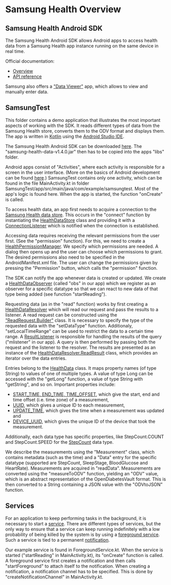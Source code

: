 # Samsung Health Overview

## Samsung Health Android SDK

The Samsung Health Android SDK allows Android apps to access health data
from a Samsung Health app instance running on the same device in real time.

Official documentation:

* [Overview](https://developer.samsung.com/health/android/overview.html)
* [API reference](https://img-developer.samsung.com/onlinedocs/health/android/data/index.html)

Samsung also offers a ["Data Viewer"](https://developer.samsung.com/health/android/data/guide/data-viewer.html) app, which allows to view and manually enter data.

## SamsungTest

This folder contains a demo application that illustrates the most important
aspects of working with the SDK. It reads different types of data from the Samsung Health
store, converts them to the ODV format and displays them. The app is written in [Kotlin](https://kotlinlang.org/)
using the [Android Studio IDE](https://developer.android.com/studio).

The Samsung Health Android SDK can be downloaded [here](https://developer.samsung.com/health/android/overview.html).
The "samsung-health-data-v1.4.0.jar" then has to be copied into the apps "libs" folder.

Android apps consist of "Activities", where each activity is responsible for a screen
in the user interface.
(More on the basics of Android development can be found [here](https://developer.android.com/guide/components/fundamentals).)
SamsungTest contains only one activity, which can be found in the file MainActivity.kt
in folder SamsungTest/app/src/main/java/com/example/samsungtest.
Most of the app's logic is found here.
When the app is started, the function "onCreate" is called.

To access health data, an app first needs to acquire a connection to the
[Samsung Health data store](https://developer.samsung.com/health/android/data/guide/health-data-store.html).
This occurs in the "connect" function by instantiating the
[HealthDataStore](https://img-developer.samsung.com/onlinedocs/health/android/data/com/samsung/android/sdk/healthdata/HealthDataStore.html) class
and providing it with a
[ConnectionListener](https://img-developer.samsung.com/onlinedocs/health/android/data/com/samsung/android/sdk/healthdata/HealthDataStore.ConnectionListener.html)
which is notified when the connection is established.

Accessing data requires receiving the relevant permissions from the user first.
(See the "permission" function).
For this, we need to create a [HealthPermissionManager](https://img-developer.samsung.com/onlinedocs/health/android/data/com/samsung/android/sdk/healthdata/HealthPermissionManager.html). We specify which permissions
are needed. A dialog then opens up and the user can choose which permissions to
grant. The desired permissions also need to be specified in the AndroidManifest.xml file.
The user can change the permissions given by pressing the "Permission" button, which
calls the "permission" function.

The SDK can notify the app whenever data is created or updated.
We create a [HealthDataObserver](https://img-developer.samsung.com/onlinedocs/health/android/data/com/samsung/android/sdk/healthdata/HealthDataObserver.html)
(called "obs" in our app) which we register
as an observer for a specific datatype so that we can react to new data of that
type being added (see function "startReading").

Requesting data (as in the "read" function) 
works by first creating a [HealthDataResolver](https://img-developer.samsung.com/onlinedocs/health/android/data/com/samsung/android/sdk/healthdata/HealthDataResolver.html) 
which will read
our request and pass the results to a listener.
A read request can be constructed using the
["ReadRequest.Builder"](https://img-developer.samsung.com/onlinedocs/health/android/data/com/samsung/android/sdk/healthdata/HealthDataResolver.ReadRequest.Builder.html) class.
It is necessary to specify the type of the requested data with the "setDataType"
function. Additionaly, "setLocalTimeRange" can be used to restrict the data to
a certain time range. A [ResultListener](https://img-developer.samsung.com/onlinedocs/health/android/data/com/samsung/android/sdk/healthdata/HealthResultHolder.ResultListener.html)
is responsible for handling the results
of the query ("mlistener" in our app). A query is then performed by passing
both the request and the listener to the resolver.
The results are presented as an instance of the
[HealthDataResolver.ReadResult](https://img-developer.samsung.com/onlinedocs/health/android/data/com/samsung/android/sdk/healthdata/HealthDataResolver.ReadResult.html) class,
which provides an iterator over the data entries.

Entries belong to the [HealthData](https://img-developer.samsung.com/onlinedocs/health/android/data/com/samsung/android/sdk/healthdata/HealthData.html)
class. It maps property names (of type String) to values of
one of multiple types. A value of type Long can be accessed with the "getLong" function,
a value of type String with "getString", and so on.
Important properties include:

* [START_TIME, END_TIME, TIME_OFFSET](https://img-developer.samsung.com/onlinedocs/health/android/data/com/samsung/android/sdk/healthdata/HealthConstants.SessionMeasurement.html),
  which give the start, end and time offset (i.e. time zone) of a measurement,
* [UUID](https://img-developer.samsung.com/onlinedocs/health/android/data/com/samsung/android/sdk/healthdata/HealthConstants.Common.html),
  which gives a unique ID to each measurement,
* [UPDATE_TIME](https://img-developer.samsung.com/onlinedocs/health/android/data/com/samsung/android/sdk/healthdata/HealthConstants.Common.html),
  which gives the time when a measurement was updated and
* [DEVICE_UUID](https://img-developer.samsung.com/onlinedocs/health/android/data/com/samsung/android/sdk/healthdata/HealthConstants.Common.html),
  which gives the unique ID of the device that took the measurement.

Additionally, each data type has specific properties, like StepCount.COUNT and StepCount.SPEED
for the [StepCount](https://img-developer.samsung.com/onlinedocs/health/android/data/com/samsung/android/sdk/healthdata/HealthConstants.StepCount.html) data type.

We describe the measurements using the "Measurement" class, which contains metadata (such as the time)
and a "Data" entry for the specific datatype (supported are StepCount, SleepStage, BloodGlucose and HeartRate).
Measurements are acquired in "readData".
Measurements are converted using the "measureToODV" function, yielding
an "ODV" value, which is an abstract representation of the OpenDiabetesVault format.
This is then converted to a String containing a JSON value with the "ODVtoJSON" function.

## Services

For an application to keep performing tasks in the background, it is necessary
to start a [service](https://developer.android.com/guide/components/services.html).
There are different types of services, but the only way to ensure that a service
can keep running indefinitely with a low probability of being killed by the system is by using
a [foreground service](https://developer.android.com/guide/components/services#Foreground).
Such a service is tied to a permanent [notification](https://developer.android.com/guide/topics/ui/notifiers/notifications).

Our example service is found in ForegroundService.kt.
When the service is started ("startReading" in MainActivity.kt), its "onCreate" function
is called. A foreground service first creates a notification and then calls "startForeground"
to attach itself to the notification. When creating a notification, a 
notification channel has to be specified.
This is done by "createNotificationChannel" in MainActivity.kt.
